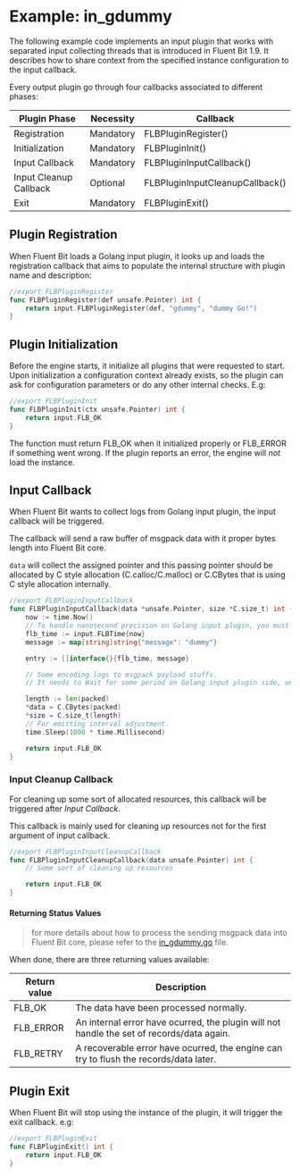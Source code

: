 # Example: in_gdummy

The following example code implements an input plugin that works with
separated input collecting threads that is introduced in Fluent Bit 1.9.
It describes how to share context from the
specified instance configuration to the input callback.

Every output plugin go through four callbacks associated to different phases:

| Plugin Phase           | Necessity | Callback                        |
|------------------------|-----------|---------------------------------|
| Registration           | Mandatory | FLBPluginRegister()             |
| Initialization         | Mandatory | FLBPluginInit()                 |
| Input Callback         | Mandatory | FLBPluginInputCallback()        |
| Input Cleanup Callback | Optional  | FLBPluginInputCleanupCallback() |
| Exit                   | Mandatory | FLBPluginExit()                 |

## Plugin Registration

When Fluent Bit loads a Golang input plugin, it looks up and loads the registration
callback that aims to populate the internal structure with plugin name and
description:

```go
//export FLBPluginRegister
func FLBPluginRegister(def unsafe.Pointer) int {
	return input.FLBPluginRegister(def, "gdummy", "dummy Go!")
}
```

## Plugin Initialization

Before the engine starts, it initialize all plugins that were requested to start.
Upon initialization a configuration context already exists,
so the plugin can ask for configuration parameters or do any other internal checks. E.g:

```go
//export FLBPluginInit
func FLBPluginInit(ctx unsafe.Pointer) int {
	return input.FLB_OK
}
```

The function must return FLB\_OK when it initialized properly or FLB\_ERROR if something went wrong. If the plugin reports an error, the engine will _not_ load the instance.

## Input Callback

When Fluent Bit wants to collect logs from Golang input plugin, the input callback will be triggered.

The callback will send a raw buffer of msgpack data with it proper bytes length into Fluent Bit core.

`data` will collect the assigned pointer and this passing pointer should be allocated by C style allocation (C.calloc/C.malloc) or C.CBytes that is using C style allocation internally.

```go
//export FLBPluginInputCallback
func FLBPluginInputCallback(data *unsafe.Pointer, size *C.size_t) int {
	now := time.Now()
	// To handle nanosecond precision on Golang input plugin, you must wrap up time instances with input.FLBTime type.
	flb_time := input.FLBTime{now}
	message := map[string]string{"message": "dummy"}

	entry := []interface{}{flb_time, message}

	// Some encoding logs to msgpack payload stuffs.
	// It needs to Wait for some period on Golang input plugin side, until the new records are emitted.

	length := len(packed)
	*data = C.CBytes(packed)
	*size = C.size_t(length)
	// For emitting interval adjustment.
	time.Sleep(1000 * time.Millisecond)

	return input.FLB_OK
}
```

### Input Cleanup Callback

For cleaning up some sort of allocated resources, this callback will be triggered after _Input Callback_.

This callback is mainly used for cleaning up resources not for the first argument of input callback.

```go
//export FLBPluginInputCleanupCallback
func FLBPluginInputCleanupCallback(data unsafe.Pointer) int {
	// Some sort of cleaning up resources

	return input.FLB_OK
}
```

#### Returning Status Values

> for more details about how to process the sending msgpack data into Fluent Bit core, please refer to the [in_gdummy.go](in_gdummy.go) file.

When done, there are three returning values available:

| Return value  | Description                                    |
|---------------|------------------------------------------------|
| FLB\_OK       | The data have been processed normally.         |
| FLB\_ERROR    | An internal error have ocurred, the plugin will not handle the set of records/data again. |
| FLB\_RETRY    | A recoverable error have ocurred, the engine can try to flush the records/data later.|


## Plugin Exit

When Fluent Bit will stop using the instance of the plugin, it will trigger the exit callback. e.g:

```go
//export FLBPluginExit
func FLBPluginExit() int {
	return input.FLB_OK
}
```
